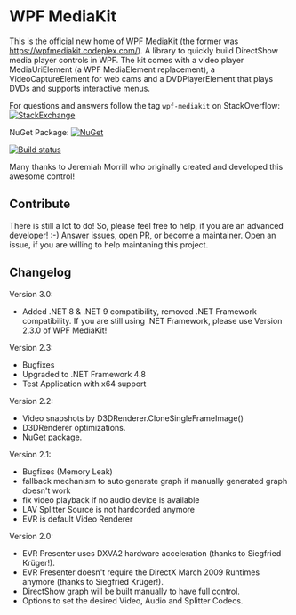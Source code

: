 # WPF MediaKit

This is the official new home of WPF MediaKit (the former was https://wpfmediakit.codeplex.com/). A library to quickly build DirectShow media player controls in WPF. The kit comes with a video player MediaUriElement (a WPF MediaElement replacement), a VideoCaptureElement for web cams and a DVDPlayerElement that plays DVDs and supports interactive menus.

For questions and answers follow the tag `wpf-mediakit` on StackOverflow: [![StackExchange](https://img.shields.io/stackexchange/stackoverflow/t/wpf-mediakit.svg)](http://stackoverflow.com/questions/tagged/wpf-mediakit)

NuGet Package: [![NuGet](https://img.shields.io/nuget/v/WPFMediaKit.svg)](https://www.nuget.org/packages/WPFMediaKit/)

[![Build status](https://ci.appveyor.com/api/projects/status/c9d8fgjridsge83c/branch/master?svg=true)](https://ci.appveyor.com/project/xmedeko/wpf-mediakit/branch/master)

Many thanks to Jeremiah Morrill who originally created and developed this awesome control!

## Contribute
There is still a lot to do! So, please feel free to help, if you are an advanced developer! :-)
Answer issues, open PR, or become a maintainer. Open an issue, if you are willing to help maintaning this project.

## Changelog

Version 3.0:
- Added .NET 8 & .NET 9 compatibility, removed .NET Framework compatibility. If you are still using .NET Framework, please use Version 2.3.0 of WPF MediaKit!

Version 2.3:
- Bugfixes
- Upgraded to .NET Framework 4.8
- Test Application with x64 support

Version 2.2:
- Video snapshots by D3DRenderer.CloneSingleFrameImage()
- D3DRenderer optimizations.
- NuGet package.

Version 2.1:
- Bugfixes (Memory Leak)
- fallback mechanism to auto generate graph if manually generated graph doesn't work
- fix video playback if no audio device is available
- LAV Splitter Source is not hardcorded anymore
- EVR is default Video Renderer

Version 2.0:
- EVR Presenter uses DXVA2 hardware acceleration (thanks to Siegfried Krüger!).
- EVR Presenter doesn't require the DirectX  March 2009 Runtimes anymore (thanks to Siegfried Krüger!).
- DirectShow graph will be built manually to have full control.
- Options to set the desired Video, Audio and Splitter Codecs.
